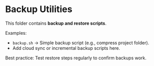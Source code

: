 # Backup Utilities

This folder contains **backup and restore scripts**.

Examples:  
- `backup.sh` → Simple backup script (e.g., compress project folder).  
- Add cloud sync or incremental backup scripts here.

Best practice: Test restore steps regularly to confirm backups work.

